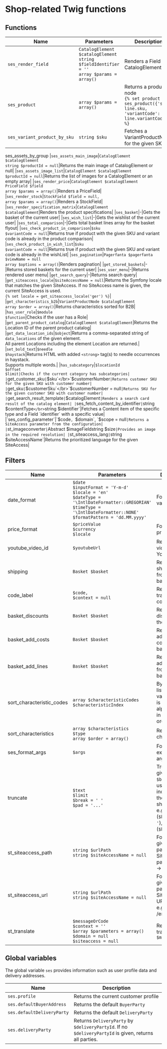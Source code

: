 # Shop-related Twig functions

## Functions

|Name|Parameters|Description|
|--- |--- |--- |
|`ses_render_field`|`CatalogElement $catalogElement`</br>`string $fieldIdentifier = ''`</br>`array $params = array()`|Renders a Field of a CatalogElement|
|`ses_product`|`array $params = array()`|Returns a product node</br>`{% set product = ses_product({'sku': line.sku, 'variantCode': line.variantCode }) %}`|
|`ses_variant_product_by_sku`|`string $sku`|Fetches a VariantProductNode for the given SKU|
ses_assets_by_group
|`ses_assets_main_image`|`CatalogElement $catalogElement`</br>`string $productId = null`|Returns the main image of CatalogElement or null|
|`ses_assets_image_list`|`CatalogElement $catalogElement`</br>`$productId = null`|Returns the list of images for a CatalogElement or an empty array|
|`ses_render_price`|`CatalogElement $catalogElement`</br>`PriceField $field`</br>`array $params = array()`|Renders a PriceField|
|`ses_render_stock`|`StockField $field = null,`</br>`array $params = array()`|Renders a StockField|
|`ses_render_specification_matrix`|`CatalogElement $catalogElement`|Renders the product specifications|
|`ses_basket`|-|Gets the basket of the current user|
|`ses_wish_list`|-|Gets the wishlist of the current user|
|`ses_total_comparison`|-|Gets total basket lines array for the basket flyout|
|`ses_check_product_in_comparison`|`$sku`</br>`$variantCode = null`|Returns true if product with the given SKU and variant code is already in the product comparison|
|`ses_check_product_in_wish_list`|`$sku`</br>`$variantCode = null`|Returns true if product with the given SKU and variant code is already in the wishList|
|`ses_pagination`|`Pagerfanta $pagerfanta`</br>`$viewName = null`</br>`array $options = array()`|Renders pagination|
|`get_stored_baskets`|-|Returns stored baskets for the current user|
|`ses_user_menu`|-|Returns rendered user menu|
|`get_search_query`|-|Returns search query|
|`get_siteaccess_locale`|`$siteAccessName = null`|Returns the Symfony locale that matches the given SiteAccess. If no SiteAccess name is given, the current SiteAccess is used.</br>`{% set locale = get_siteaccess_locale('ger') %}`|
|`get_characteristics_b2b`|`VariantProductNode $catalogElement`</br>`array $order = array()`|Returns characteristics sorted for B2B|
|`has_user_role`|`$module`</br>`$function`|Checks if the user has a Role|
|`get_parent_product_catalog`|`CatalogElement $catalogElement`|Returns the Location ID of the parent product catalog|
|`get_data_location_ids`|`$object`|Returns a comma-separated string of `data_locations` of the given element.</br>All parent Locations including the element Location are returned.|
|`set_bold_text`|`$needle`</br>`$haystack`|Returns HTML with added `<strong>` tag(s) to needle occurrences in haystack.</br>Supports multiple words.|
|`has_subcategory`|`$locationId`</br>`$offset`</br>`$limit|Checks if the current category has subcategories|
|`get_customer_sku`|`$sku`</br>`$customerNumber`|Returns customer SKU for the given SKU with customer number|
|`get_sku`|`$customerSku`</br>`$customerNumber = null`|Returns SKU for the given customer SKU with customer number|
|`get_search_result_template`|`$catalogElement`|Renders a search card result of the catalog element|
|`ses_fetch_content_by_identifier`|`string $contentType`</br>`string $identifier`|Fetches a Content item of the specific type and a Field `identifier` with a specific value|
|`ses_config_parameter`|`$code`, `$domain`, `$scope = null`|Returns a SiteAccess parameter from the configuration|
|`st_imageconverter`|`Abstract $imageFieldstring $size`|Provides an image in the required resolution|
|`st_siteaccess_lang`|`string $siteAccessName`|Returns the prioritized language for the given SiteAccess|

## Filters

|Name|Parameters|Description|
|--- |--- |--- |
|date_format|`$date`</br>`$inputFormat = 'Y-m-d'`</br>`$locale = 'en'`</br>`$dateType = '\IntlDateFormatter::GREGORIAN'`</br>`$timeType = '\IntlDateFormatter::NONE'`</br>`$formatPattern = 'dd.MM.yyyy'`|Formats a date value|
|price_format|`$priceValue`</br>`$currency`</br>`$locale`|Formats a price value|
|youtube_video_id|`$youtubeUrl`|Returns a video ID from a Youtube URL|
|shipping|`Basket $basket`|Returns the shipping costs from the basket or null|
|code_label|`$code,`</br>`$context = null`|Returns the translated code label|
|basket_discounts|`Basket $basket`|Returns the discounts from the basket|
|basket_add_costs|`Basket $basket`|Returns the additional costs from the basket|
|basket_add_lines|`Basket $basket`|Returns the additional lines from the basket|
|sort_characteristic_codes|`array $characteristicCodes`</br>`$characteristicIndex`|By default the list of all variant codes is sorted alphabetically in the ASC order|
|sort_characteristics|`array $characteristics`</br>`$type`</br>`array $order = array()`|Returns sorted characteristics|
|ses_format_args|`$args`|Formats exception arguments|
|truncate|`$text`</br>`$limit`</br>`$break = ' '`</br>`$pad = '...'`|Truncates the given text</br>`$break` can be used to indicate where the truncate should break, e.g. words (`$break = ' '`), sentences (`$break = '.'`)|
|st_siteaccess_path|`string $urlPath`</br>`string $siteAccessName = null`|Formats the given URL path into a SiteAccess path, e.g. `home` -> `/de/home`|
|st_siteaccess_url|`string $urlPath`</br>`string $siteAccessName = null`|Formats the given URL path into a SiteAccess URL</br>e.g. `home` -> <your domain>/en/home|
|st_translate|`$messageOrCode`</br>`$context = ''`</br>`$array $parameters = array()`</br>`$domain = null`</br>`$siteaccess = null`|Returns translation for `$messageOrCode`|

## Global variables

The global variable `ses` provides information such as user profile data and delivery addresses.

|Name|Description|
|---|---|
|`ses.profile`|Returns the current customer profile|
|`ses.defaultBuyerAddress`|Returns the default `BuyerParty`|
|`ses.defaultDeliveryParty`|Returns the default `DeliveryParty`|
|`ses.deliveryParty`|Returns `DeliveryParty` by `$deliveryPartyId`. If no `$deliveryPartyId` is given, returns all parties.|
